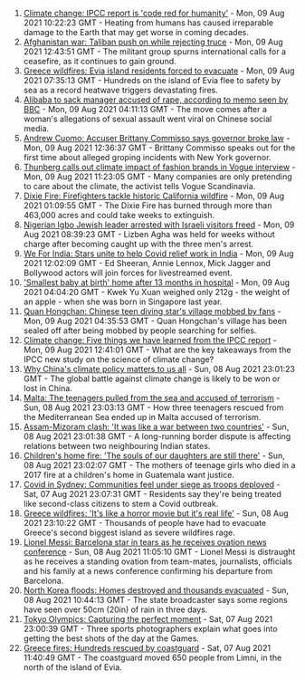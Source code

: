 1. [Climate change: IPCC report is 'code red for humanity'](https://www.bbc.co.uk/news/science-environment-58130705) - Mon, 09 Aug 2021 10:22:23 GMT - Heating from humans has caused irreparable damage to the Earth that may get worse in coming decades.
2. [Afghanistan war: Taliban push on while rejecting truce](https://www.bbc.co.uk/news/world-asia-58142983) - Mon, 09 Aug 2021 12:43:51 GMT - The militant group spurns international calls for a ceasefire, as it continues to gain ground.
3. [Greece wildfires: Evia island residents forced to evacuate](https://www.bbc.co.uk/news/world-europe-58141336) - Mon, 09 Aug 2021 07:35:13 GMT - Hundreds on the island of Evia flee to safety by sea as a record heatwave triggers devastating fires.
4. [Alibaba to sack manager accused of rape, according to memo seen by BBC](https://www.bbc.co.uk/news/business-58141606) - Mon, 09 Aug 2021 04:11:13 GMT - The move comes after a woman's allegations of sexual assault went viral on Chinese social media.
5. [Andrew Cuomo: Accuser Brittany Commisso says governor broke law](https://www.bbc.co.uk/news/world-us-canada-58146323) - Mon, 09 Aug 2021 12:36:37 GMT - Brittany Commisso speaks out for the first time about alleged groping incidents with New York governor.
6. [Thunberg calls out climate impact of fashion brands in Vogue interview](https://www.bbc.co.uk/news/world-europe-58145465) - Mon, 09 Aug 2021 11:23:05 GMT - Many companies are only pretending to care about the climate, the activist tells Vogue Scandinavia.
7. [Dixie Fire: Firefighters tackle historic California wildfire](https://www.bbc.co.uk/news/world-us-canada-58141340) - Mon, 09 Aug 2021 01:09:55 GMT - The Dixie Fire has burned through more than 463,000 acres and could take weeks to extinguish.
8. [Nigerian Igbo Jewish leader arrested with Israeli visitors freed](https://www.bbc.co.uk/news/world-africa-58097200) - Mon, 09 Aug 2021 08:39:23 GMT - Lizben Agha was held for weeks without charge after becoming caught up with the three men's arrest.
9. [We For India: Stars unite to help Covid relief work in India](https://www.bbc.co.uk/news/entertainment-arts-58146704) - Mon, 09 Aug 2021 12:02:09 GMT - Ed Sheeran, Annie Lennox, Mick Jagger and Bollywood actors will join forces for livestreamed event.
10. ['Smallest baby at birth' home after 13 months in hospital](https://www.bbc.co.uk/news/world-asia-58141756) - Mon, 09 Aug 2021 04:04:20 GMT - Kwek Yu Xuan weighed only 212g - the weight of an apple - when she was born in Singapore last year.
11. [Quan Hongchan: Chinese teen diving star's village mobbed by fans](https://www.bbc.co.uk/news/world-asia-china-58141676) - Mon, 09 Aug 2021 04:35:53 GMT - Quan Hongchan's village has been sealed off after being mobbed by people searching for selfies.
12. [Climate change: Five things we have learned from the IPCC report](https://www.bbc.co.uk/news/science-environment-58138714) - Mon, 09 Aug 2021 12:41:01 GMT - What are the key takeaways from the IPCC new study on the science of climate change?
13. [Why China's climate policy matters to us all](https://www.bbc.co.uk/news/world-asia-china-57483492) - Sun, 08 Aug 2021 23:01:23 GMT - The global battle against climate change is likely to be won or lost in China.
14. [Malta: The teenagers pulled from the sea and accused of terrorism](https://www.bbc.co.uk/news/world-57988934) - Sun, 08 Aug 2021 23:03:13 GMT - How three teenagers rescued from the Mediterranean Sea ended up in Malta accused of terrorism.
15. [Assam-Mizoram clash: 'It was like a war between two countries'](https://www.bbc.co.uk/news/world-asia-india-58066768) - Sun, 08 Aug 2021 23:01:38 GMT - A long-running border dispute is affecting relations between two neighbouring Indian states.
16. [Children's home fire: 'The souls of our daughters are still there'](https://www.bbc.co.uk/news/world-latin-america-58076664) - Sun, 08 Aug 2021 23:02:07 GMT - The mothers of teenage girls who died in a 2017 fire at a children's home in Guatemala want justice.
17. [Covid in Sydney: Communities feel under siege as troops deployed](https://www.bbc.co.uk/news/world-australia-58066389) - Sat, 07 Aug 2021 23:07:31 GMT - Residents say they're being treated like second-class citizens to stem a Covid outbreak.
18. [Greece wildfires: 'It's like a horror movie but it's real life'](https://www.bbc.co.uk/news/world-europe-58141236) - Sun, 08 Aug 2021 23:10:22 GMT - Thousands of people have had to evacuate Greece's second biggest island as severe wildfires rage.
19. [Lionel Messi: Barcelona star in tears as he receives ovation news conference](https://www.bbc.co.uk/sport/av/football/58137848) - Sun, 08 Aug 2021 11:05:10 GMT - Lionel Messi is distraught as he receives a standing ovation from team-mates, journalists, officials and his family at a news conference confirming his departure from Barcelona.
20. [North Korea floods: Homes destroyed and thousands evacuated](https://www.bbc.co.uk/news/world-asia-58135256) - Sun, 08 Aug 2021 10:44:13 GMT - The state broadcaster says some regions have seen over 50cm (20in) of rain in three days.
21. [Tokyo Olympics: Capturing the perfect moment](https://www.bbc.co.uk/news/entertainment-arts-58115465) - Sat, 07 Aug 2021 23:00:39 GMT - Three sports photographers explain what goes into getting the best shots of the day at the Games.
22. [Greece fires: Hundreds rescued by coastguard](https://www.bbc.co.uk/news/world-europe-58128033) - Sat, 07 Aug 2021 11:40:49 GMT - The coastguard moved 650 people from Limni, in the north of the island of Evia.

